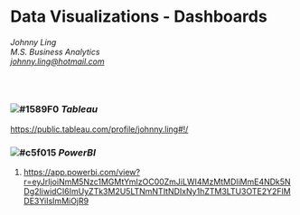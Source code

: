 # Data Visualizations - Dashboards<br/>
###### Johnny Ling<br/>M.S. Business Analytics<br/>johnny.ling@hotmail.com<br/><br/><br/>


 

### ![#1589F0](https://placehold.it/15/1589F0/000000?text=+)	*Tableau*	
https://public.tableau.com/profile/johnny.ling#!/

### ![#c5f015](https://placehold.it/15/c5f015/000000?text=+)	*PowerBI*	
1. https://app.powerbi.com/view?r=eyJrIjoiNmM5Nzc1MGMtYmIzOC00ZmJiLWI4MzMtMDliMmE4NDk5NDg2IiwidCI6ImUyZTk3M2U5LTNmNTItNDIxNy1hZTM3LTU3OTE2Y2FlMDE3YiIsImMiOjR9


```

